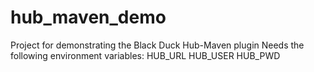 # hub_maven_demo
Project for demonstrating the Black Duck Hub-Maven plugin
Needs the following environment variables:
HUB_URL
HUB_USER
HUB_PWD
